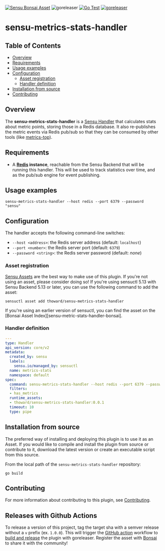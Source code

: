 [![Sensu Bonsai Asset](https://img.shields.io/badge/Bonsai-Download%20Me-brightgreen.svg?colorB=89C967&logo=sensu)](https://bonsai.sensu.io/assets/thoward/sensu-metrics-stats-handler)
![goreleaser](https://github.com/thoward/sensu-metrics-stats-handler/workflows/goreleaser/badge.svg)
[![Go Test](https://github.com/thoward/sensu-metrics-stats-handler/workflows/Go%20Test/badge.svg)](https://github.com/thoward/sensu-metrics-stats-handler/actions?query=workflow%3A%22Go+Test%22)
[![goreleaser](https://github.com/thoward/sensu-metrics-stats-handler/workflows/goreleaser/badge.svg)](https://github.com/thoward/sensu-metrics-stats-handler/actions?query=workflow%3Agoreleaser)

# sensu-metrics-stats-handler

## Table of Contents
- [Overview](#overview)
- [Requirements](#requirements)
- [Usage examples](#usage-examples)
- [Configuration](#configuration)
  - [Asset registration](#asset-registration)
  - [Handler definition](#handler-definition)
- [Installation from source](#installation-from-source)
- [Contributing](#contributing)

## Overview

The **sensu-metrics-stats-handler** is a [Sensu Handler][sensu-handler] that calculates stats about metric points, storing those in a Redis database. It also re-publishes the metric events via Redis pub/sub so that they can be consumed by other tools (like [metrics-top]).

## Requirements

- A **[Redis] instance**, reachable from the Sensu Backend that will be running this handler. This will be used to track statistics over time, and as the pub/sub engine for event publishing.

## Usage examples

```
sensu-metrics-stats-handler --host redis --port 6379 --password "sensu"
```

## Configuration

The handler accepts the following command-line switches:

- `--host <address>`: the Redis server address (default: `localhost`)
- `--port <number>`: the Redis server port (default: `6379`)
- `--password <string>`: the Redis server password (default: _none_) 

### Asset registration

[Sensu Assets][assets-docs] are the best way to make use of this plugin. If you're not using an asset, please
consider doing so! If you're using sensuctl 5.13 with Sensu Backend 5.13 or later, you can use the
following command to add the asset:

```
sensuctl asset add thoward/sensu-metrics-stats-handler
```

If you're using an earlier version of sensuctl, you can find the asset on the [Bonsai Asset Index][sensu-metric-stats-handler-bonsai].

### Handler definition

```yml
---
type: Handler
api_version: core/v2
metadata:
  created_by: sensu
  labels:
    sensu.io/managed_by: sensuctl
  name: metrics-stats
  namespace: default
spec:
  command: sensu-metrics-stats-handler --host redis --port 6379 --password "sensu"
  filters:
  - has_metrics
  runtime_assets:
  - thoward/sensu-metrics-stats-handler:0.0.1
  timeout: 10
  type: pipe
```

## Installation from source

The preferred way of installing and deploying this plugin is to use it as an Asset. If you would
like to compile and install the plugin from source or contribute to it, download the latest version
or create an executable script from this source.

From the local path of the `sensu-metrics-stats-handler` repository:

```
go build
```

## Contributing

For more information about contributing to this plugin, see [Contributing].

## Releases with Github Actions

To release a version of this project, tag the target sha with a semver release without a `v`
prefix (ex. `1.0.0`). This will trigger the [GitHub action][github-action] workflow to [build and release][workflow-release]
the plugin with goreleaser. Register the asset with [Bonsai] to share it with the community!

[contributing]: https://github.com/sensu/sensu-go/blob/master/CONTRIBUTING.md
[workflow-release]: https://github.com/sensu/handler-plugin-template/blob/master/.github/workflows/release.yml
[github-action]: https://github.com/sensu/handler-plugin-template/actions
[sensu-handler]: https://docs.sensu.io/sensu-go/latest/reference/handlers/
[bonsai]: https://bonsai.sensu.io/
[sensu-metrics-stats-handler-bonsai]: https://bonsai.sensu.io/assets/thoward/sensu-metrics-stats-handler
[assets-docs]: https://docs.sensu.io/sensu-go/latest/reference/assets/
[metrics-top]: https://github.com/thoward/metrics-top
[redis]: https://redis.io/
